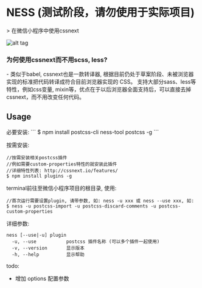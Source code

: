 <h1>NESS (测试阶段，请勿使用于实际项目)</h1>
> 在微信小程序中使用cssnext

![alt tag](http://i.imgur.com/XkvxMWx.gif)


<h3>为何使用cssnext而不用scss, less?</h3> 
- 类似于babel, cssnext也是一款转译器, 根据目前仍处于草案阶段、未被浏览器实现的标准把代码转译成符合目前浏览器实现的 CSS。
支持大部分sass、less等特性，例如css变量, mixin等，优点在于以后浏览器全面支持后，可以直接去掉cssnext，而不用改变任何代码。

<h2>Usage</h2>
必要安装:
```
$ npm install postcss-cli ness-tool postcss -g
```

按需安装:
```
//按需安装相关postcss插件
//例如需要custom-properties特性的就安装此插件
//详细特性列表: http://cssnext.io/features/
$ npm install plugins -g
```

terminal前往至微信小程序项目的根目录, 使用: 
```
//首次运行需要设置plugin, 请带参数, 如: ness -u xxx 或 ness --use xxx, 如:
$ ness -u postcss-import -u postcss-discard-comments -u postcss-custom-properties
```

详细参数:
``` 
ness [--use|-u] plugin
  -u, --use           postcss 插件名称 (可以多个插件一起使用)
  -v, --version       显示版本
  -h, --help          显示帮助
```

todo:
- 增加 options 配置参数